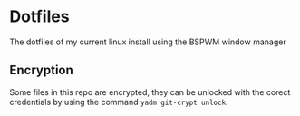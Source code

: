 # Dotfiles
The dotfiles of my current linux install using the BSPWM window manager
## Encryption
Some files in this repo are encrypted, they can be unlocked with the corect credentials by using the command `yadm git-crypt unlock`.